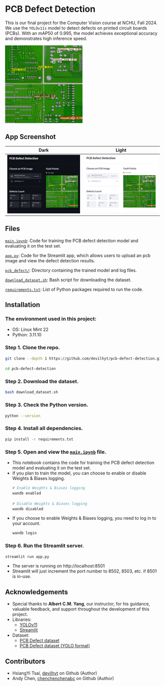# PCB Defect Detection

This is our final project for the Computer Vision course at NCHU, Fall 2024. We use the `YOLOv11s` model to detect defects on printed circuit boards (PCBs). With an mAP50 of 0.995, the model achieves exceptional accuracy and demonstrates high inference speed.

<img src="image/pcb-defect-detection.jpg" style="width: 50%;">

## App Screenshot
Dark | Light
:---:|:----:
![APP dark](image/app-dark.png) | ![APP light](image/app-light.png)

## Files

[`main.ipynb`](main.ipynb): Code for training the PCB defect detection model and evaluating it on the test set.

[`app.py`](app.py): Code for the Streamlit app, which allows users to upload an pcb image and view the defect detection results.

[`pcb_defect/`](pcb_defect/): Directory containing the trained model and log files.

[`download_dataset.sh`](download_dataset.sh): Bash script for downloading the dataset.

[`requirements.txt`](requirements.txt): List of Python packages required to run the code.

## Installation

### The environment used in this project:
  - OS: Linux Mint 22
  - Python: 3.11.10

### Step 1. Clone the repo.
  ```bash
  git clone --depth 1 https://github.com/devilhyt/pcb-defect-detection.git
  
  cd pcb-defect-detection
  ```

### Step 2. Download the dataset.
  ```bash
  bash download_dataset.sh
  ```

### Step 3. Check the Python version.
  ```bash
  python --version
  ```

### Step 4. Install all dependencies.
  ```bash
  pip install -r requirements.txt
  ```
  
### Step 5. Open and view the [`main.ipynb`](main.ipynb) file.
  - This notebook contains the code for training the PCB defect detection model and evaluating it on the test set.
  - If you plan to train the model, you can choose to enable or disable Weights & Biases logging.
    ```bash
    # Enable Weights & Biases logging
    wandb enabled

    # Disable Weights & Biases logging
    wandb disabled
    ```
  - If you choose to enable Weights & Biases logging, you need to log in to your account.
      ```bash
      wandb login
      ```


### Step 6. Run the Streamlit server.
  ```bash
  streamlit run app.py
  ```
  - The server is running on http://localhost:8501
  - Streamlit will just increment the port number to 8502, 8503, etc. if 8501 is in-use.

<!-- ## App Screenshot
  ![APP Screenshot](image/app.png) -->

## Acknowledgements
- Special thanks to **Albert C.M. Yang**, our instructor, for his guidance, valuable feedback, and support throughout the development of this project.
- Libraries:
  - [YOLOv11](https://docs.ultralytics.com/models/yolo11/)
  - [Streamlit](https://streamlit.io/)
- Dataset:
  - [PCB Defect dataset](https://github.com/Ixiaohuihuihui/Tiny-Defect-Detection-for-PCB)
  - [PCB Defect dataset (YOLO format)](https://www.kaggle.com/datasets/norbertelter/pcb-defect-dataset)

## Contributors
- HsiangYi Tsai, [devilhyt](https://github.com/devilhyt) on Github (Author)
- Andy Chen, [chenchenchenabc](https://github.com/chenchenchenabc) on Github (Author)
